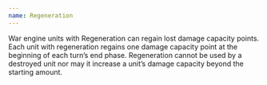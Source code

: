 ```yaml
---
name: Regeneration
---
```

<p>War engine units with Regeneration can regain lost damage capacity points. Each unit with regeneration regains one damage capacity point at the beginning of each turn’s end phase. Regeneration cannot be used by a destroyed unit nor may it increase a unit’s damage capacity beyond the starting amount.</p>